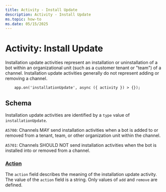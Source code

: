 ```yaml
---
title: Activity - Install Update
description: Activity - Install Update
ms.topic: how-to
ms.date: 05/15/2025
---
```


# Activity: Install Update

Installation update activities represent an installation or uninstallation of a bot within an organizational unit (such as a customer tenant or "team") of a channel. Installation update activities generally do not represent adding or removing a channel.

```
    app.on('installationUpdate', async ({ activity }) > {});
```

## Schema

Installation update activities are identified by a `type` value of `installationUpdate`.

`A5700`: Channels MAY send installation activities when a bot is added to or removed from a tenant, team, or other organization unit within the channel.

`A5701`: Channels SHOULD NOT send installation activities when the bot is installed into or removed from a channel.

### [Action](#action)

The `action` field describes the meaning of the installation update activity. The value of the `action` field is a string. Only values of `add` and `remove` are defined.

